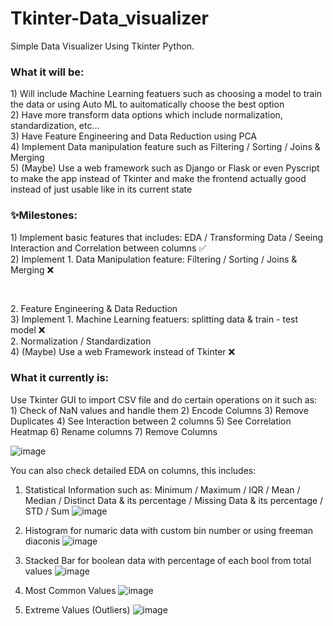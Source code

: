 # Tkinter-Data_visualizer
Simple Data Visualizer Using Tkinter Python.

<h3> What it will be: </h3>
  1) Will include Machine Learning featuers such as choosing a model to train the data or using Auto ML to auitomatically choose the best option <br>
  2) Have more transform data options which include normalization, standardization, etc... <br>
  3) Have Feature Engineering and Data Reduction using PCA <br>
  4) Implement Data manipulation feature such as Filtering / Sorting / Joins & Merging <br>
  5) (Maybe) Use a web framework such as Django or Flask or even Pyscript to make the app instead of Tkinter and make the frontend actually good instead of just usable like in its current state <br>

<h3> ✨Milestones: </h3>
  1) Implement basic features that includes: EDA / Transforming Data / Seeing Interaction and Correlation between columns ✅ <br>
  2) Implement 1. Data Manipulation feature: Filtering / Sorting / Joins & Merging ❌ <br>
<pre>               </pre>2. Feature Engineering & Data Reduction <br>
  3) Implement 1. Machine Learning featuers: splitting data & train - test model ❌ <br>
               2. Normalization / Standardization <br>
  4) (Maybe) Use a web Framework instead of Tkinter ❌ <br>

<h3> What it currently is: </h3>
Use Tkinter GUI to import CSV file and do certain operations on it such as:
  1) Check of NaN values and handle them
  2) Encode Columns
  3) Remove Duplicates
  4) See Interaction between 2 columns
  5) See Correlation Heatmap
  6) Rename columns
  7) Remove Columns
  
![image](https://github.com/Gallillio/Tkinter-Data_visualizer/assets/117813417/ee180592-855f-42f4-bec1-e8c8616d335a)


You can also check detailed EDA on columns, this includes:
  1) Statistical Information such as: Minimum / Maximum / IQR / Mean / Median / Distinct Data & its percentage / Missing Data & its percentage / STD / Sum
     ![image](https://github.com/Gallillio/Tkinter-Data_visualizer/assets/117813417/535a4d5b-8684-4f3b-b02b-a5f6163d77a4)
  
  2) Histogram for numaric data with custom bin number or using freeman diaconis
    ![image](https://github.com/Gallillio/Tkinter-Data_visualizer/assets/117813417/0d6dc9a4-a636-46c9-8a2e-89f5c7bf691e)

  3) Stacked Bar for boolean data with percentage of each bool from total values
     ![image](https://github.com/Gallillio/Tkinter-Data_visualizer/assets/117813417/239ab2d6-ab9c-4e90-8b24-9415d061812b)
  
  4) Most Common Values
     ![image](https://github.com/Gallillio/Tkinter-Data_visualizer/assets/117813417/725871f6-af42-4bb1-8def-32e1822661fc)

  5) Extreme Values (Outliers)
     ![image](https://github.com/Gallillio/Tkinter-Data_visualizer/assets/117813417/828f6bfb-7253-44e4-876e-1d23dabe4573)
